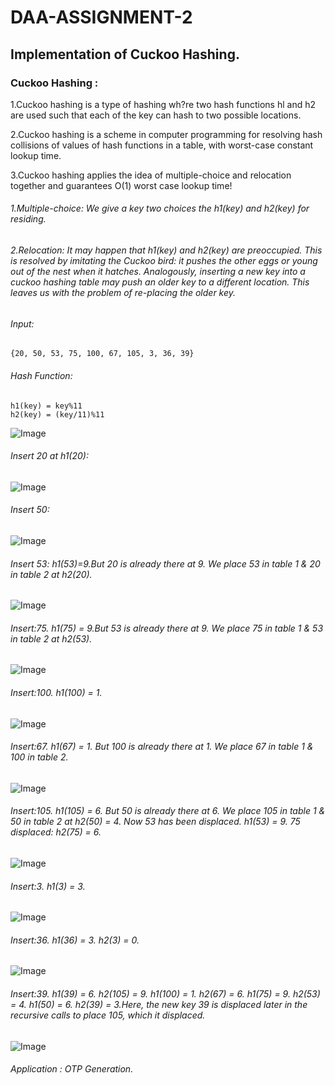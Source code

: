 # DAA-ASSIGNMENT-2
## Implementation of Cuckoo Hashing.
### Cuckoo Hashing : 

1.Cuckoo hashing is a type of hashing wh?re two hash functions hl and h2 are used such that each of the key can hash to two possible locations.

2.Cuckoo hashing is a scheme in computer programming for resolving hash collisions of values of hash functions in a table, with worst-case constant lookup time.

3.Cuckoo hashing applies the idea of multiple-choice and relocation together and guarantees O(1) worst case lookup time! 

###### 1.Multiple-choice: We give a key two choices the h1(key) and h2(key) for residing.
###### 2.Relocation: It may happen that h1(key) and h2(key) are preoccupied. This is resolved by imitating the Cuckoo bird: it pushes the other eggs or young out of the nest when it hatches. Analogously, inserting a new key into a cuckoo hashing table may push an older key to a different location. This leaves us with the problem of re-placing the older key. 

###### Input:
```
{20, 50, 53, 75, 100, 67, 105, 3, 36, 39}
```
###### Hash Function:
```
h1(key) = key%11
h2(key) = (key/11)%11
```
![Image](https://media.geeksforgeeks.org/wp-content/cdn-uploads/ch1.png)

###### Insert 20 at h1(20):
![Image](https://media.geeksforgeeks.org/wp-content/cdn-uploads/ch2.png)

###### Insert 50:
![Image](https://media.geeksforgeeks.org/wp-content/cdn-uploads/ch3.png)

###### Insert 53: h1(53)=9.But 20 is already there at 9. We place 53 in table 1 & 20 in table 2 at h2(20).
![Image](https://media.geeksforgeeks.org/wp-content/cdn-uploads/ch4.png)

###### Insert:75. h1(75) = 9.But 53 is already there at 9. We place 75 in table 1 & 53 in table 2 at h2(53). 
![Image](https://media.geeksforgeeks.org/wp-content/cdn-uploads/ch5.png)

###### Insert:100. h1(100) = 1. 
![Image](https://media.geeksforgeeks.org/wp-content/cdn-uploads/ch.png)

###### Insert:67. h1(67) = 1. But 100 is already there at 1. We place 67 in table 1 & 100 in table 2.
![Image](https://media.geeksforgeeks.org/wp-content/cdn-uploads/ch8.png)

###### Insert:105. h1(105) = 6. But 50 is already there at 6. We place 105 in table 1 & 50 in table 2 at h2(50) = 4. Now 53 has been displaced. h1(53) = 9. 75 displaced: h2(75) = 6.
![Image](https://media.geeksforgeeks.org/wp-content/cdn-uploads/ch9.png)

###### Insert:3. h1(3) = 3.
![Image](https://media.geeksforgeeks.org/wp-content/cdn-uploads/ch10.png)

###### Insert:36. h1(36) = 3. h2(3) = 0.
![Image](https://media.geeksforgeeks.org/wp-content/cdn-uploads/ch11.png)

###### Insert:39. h1(39) = 6. h2(105) = 9. h1(100) = 1. h2(67) = 6. h1(75) = 9. h2(53) = 4. h1(50) = 6. h2(39) = 3.Here, the new key 39 is displaced later in the recursive calls to place 105, which it displaced.
![Image](https://media.geeksforgeeks.org/wp-content/cdn-uploads/ch12.png)

###### Application : OTP Generation.
